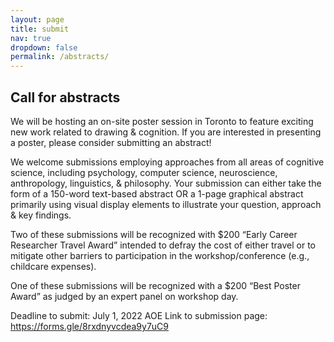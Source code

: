 ```yaml
---
layout: page
title: submit
nav: true
dropdown: false
permalink: /abstracts/
---
```


## Call for abstracts

We will be hosting an on-site poster session in Toronto to feature exciting new work related to drawing & cognition. If you are interested in presenting a poster, please consider submitting an abstract! 

We welcome submissions employing approaches from all areas of cognitive science, including psychology, computer science, neuroscience, anthropology, linguistics, & philosophy. Your submission can either take the form of a 150-word text-based abstract OR a 1-page graphical abstract primarily using visual display elements to illustrate your question, approach & key findings. 

Two of these submissions will be recognized with $200 “Early Career Researcher Travel Award” intended to defray the cost of either travel or to mitigate other barriers to participation in the workshop/conference (e.g., childcare expenses). 

One of these submissions will be recognized with a $200 “Best Poster Award” as judged by an expert panel on workshop day. 

Deadline to submit: July 1, 2022 AOE
Link to submission page: <a href = "https://forms.gle/8rxdnyvcdea9y7uC9">https://forms.gle/8rxdnyvcdea9y7uC9 </a>  